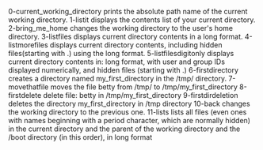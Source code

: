  0-current_working_directory prints the absolute path name of the current working directory.
 1-listit displays the contents list of your current directory.
 2-bring_me_home changes the working directory to the user's home directory.
 3-listfiles displays current directory contents in a long format.
 4-listmorefiles displays current directory contents, including hidden files(starting with .) using the long format.
 5-listfilesdigitonly displays current directory contents in: long format, with user and group IDs displayed numerically, and hidden files (starting with .)
 6-firstdirectory creates a directory named my_first_directory in the /tmp/ directory. 
 7-movethatfile moves the file betty from /tmp/ to /tmp/my_first_directory
 8-firstdelete delete file: betty in /tmp/my_first_directory
 9-firstdirdeletion deletes the directory my_first_directory in /tmp directory
 10-back changes the working directory to the previous one.
 11-lists lists all files (even ones with names beginning with a period character, which are normally hidden) in the current directory and the parent of the working directory and the /boot directory (in this order), in long format
